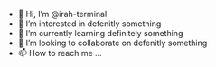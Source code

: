 - 👋 Hi, I’m @irah-terminal
- 👀 I’m interested in defenitly something
- 🌱 I’m currently learning definitely something
- 💞️ I’m looking to collaborate on defenitly something
- 📫 How to reach me ...

<!---
irah-terminal/irah-terminal is a ✨ special ✨ repository because its `README.md` (this file) appears on your GitHub profile.
You can click the Preview link to take a look at your changes.
--->
